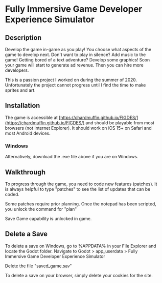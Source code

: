 # Fully Immersive Game Developer Experience Simulator

## Description
Develop the game in-game as you play! You choose what aspects of the game to develop next. Don't want to play in silence? Add music to the game! Getting bored of a text adventure? Develop some graphics! Soon your game will start to generate ad revenue. Then you can hire more developers.

This is a passion project I worked on during the summer of 2020. Unfortunately the project cannot progress until I find the time to make sprites and art.

## Installation
The game is accessible at [https://chardmuffin.github.io/FIGDES/](https://chardmuffin.github.io/FIGDES/) and should be playable from most browsers (not Internet Explorer). It should work on iOS 15+ on Safari and most Android devices.

### Windows
Alternatively, download the .exe file above if you are on Windows.

## Walkthrough
To progress through the game, you need to code new features (patches). It is always helpful to type "patches" to see the list of updates that can be coded.

Some patches require prior planning. Once the notepad has been scripted, you unlock the command for "plan"

Save Game capability is unlocked in game.

## Delete a Save
To delete a save on Windows, go to %APPDATA% in your File Explorer and locate the Godot folder.
Navigate to Godot > app_userdata > Fully Immersive Game Developer Experience Simulator

Delete the file "saved_game.sav"

To delete a save on your browser, simply delete your cookies for the site.
